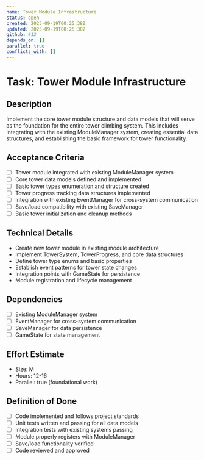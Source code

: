 ```yaml
---
name: Tower Module Infrastructure
status: open
created: 2025-09-19T00:25:38Z
updated: 2025-09-19T00:25:38Z
github: #12
depends_on: []
parallel: true
conflicts_with: []
---
```


# Task: Tower Module Infrastructure

## Description
Implement the core tower module structure and data models that will serve as the foundation for the entire tower climbing system. This includes integrating with the existing ModuleManager system, creating essential data structures, and establishing the basic framework for tower functionality.

## Acceptance Criteria
- [ ] Tower module integrated with existing ModuleManager system
- [ ] Core tower data models defined and implemented
- [ ] Basic tower types enumeration and structure created
- [ ] Tower progress tracking data structures implemented
- [ ] Integration with existing EventManager for cross-system communication
- [ ] Save/load compatibility with existing SaveManager
- [ ] Basic tower initialization and cleanup methods

## Technical Details
- Create new tower module in existing module architecture
- Implement TowerSystem, TowerProgress, and core data structures
- Define tower type enums and basic properties
- Establish event patterns for tower state changes
- Integration points with GameState for persistence
- Module registration and lifecycle management

## Dependencies
- [ ] Existing ModuleManager system
- [ ] EventManager for cross-system communication
- [ ] SaveManager for data persistence
- [ ] GameState for state management

## Effort Estimate
- Size: M
- Hours: 12-16
- Parallel: true (foundational work)

## Definition of Done
- [ ] Code implemented and follows project standards
- [ ] Unit tests written and passing for all data models
- [ ] Integration tests with existing systems passing
- [ ] Module properly registers with ModuleManager
- [ ] Save/load functionality verified
- [ ] Code reviewed and approved